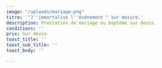 ```yaml
---
image: "/uploads/mariage.png"
titre: '"J''immortalise l''événement " sur mesure.'
description: Prestation de mariage ou baptème sur devis.
conditions: ''
prix: Sur devis
toast_title: ''
toast_sub_title: ''
toast_body: ''

---
```

